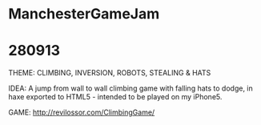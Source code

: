ManchesterGameJam
=================

280913
=====

THEME: CLIMBING, INVERSION, ROBOTS, STEALING & HATS

IDEA: A jump from wall to wall climbing game with falling hats to dodge, in haxe exported to HTML5 - intended to be played on my iPhone5.

GAME: http://revilossor.com/ClimbingGame/